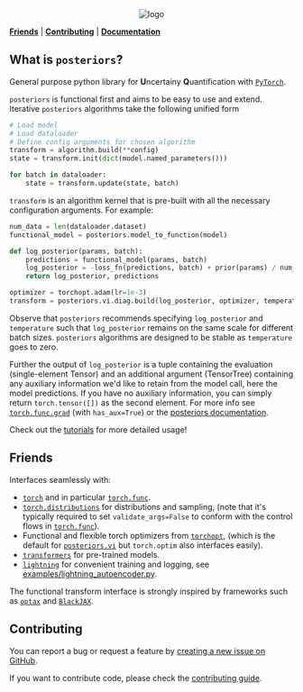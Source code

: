 <div align="center">
<img src="https://storage.googleapis.com/posteriors/logo_with_text.png" alt="logo"></img>
</div>

[**Friends**](#friends)
| [**Contributing**](#contributing)
| [**Documentation**](https://normal-computing.github.io/posteriors/)

## What is `posteriors`?

General purpose python library for **U**ncertainy **Q**uantification with [`PyTorch`](https://github.com/pytorch/pytorch).

`posteriors` is functional first and aims to be easy to use and extend. Iterative `posteriors` algorithms take the following unified form
```python
# Load model
# Load dataloader
# Define config arguments for chosen algorithm
transform = algorithm.build(**config)
state = transform.init(dict(model.named_parameters()))

for batch in dataloader:
    state = transform.update(state, batch)
```

`transform` is an algorithm kernel that is pre-built with all the necessary configuration arguments. For example:
```python
num_data = len(dataloader.dataset)
functional_model = posteriors.model_to_function(model)

def log_posterior(params, batch):
    predictions = functional_model(params, batch)
    log_posterior = -loss_fn(predictions, batch) + prior(params) / num_data
    return log_posterior, predictions

optimizer = torchopt.adam(lr=1e-3)
transform = posteriors.vi.diag.build(log_posterior, optimizer, temperature=1/num_data)
```

Observe that `posteriors` recommends specifying `log_posterior` and `temperature` such that 
`log_posterior` remains on the same scale for different batch sizes. `posteriors` 
algorithms are designed to be stable as `temperature` goes to zero.

Further the output of `log_posterior` is a tuple containing the evaluation 
(single-element Tensor) and an additional argument (TensorTree) containing any 
auxiliary information we'd like to retain from the model call, here the model predictions.
If you have no auxiliary information, you can simply return `torch.tensor([])` as
the second element. For more info see [`torch.func.grad`](https://pytorch.org/docs/stable/generated/torch.func.grad.html) 
(with `has_aux=True`) or the [posteriors documentation](https://normal-computing.github.io/posteriors/log_posteriors).

Check out the [tutorials](https://normal-computing.github.io/posteriors/tutorials) for more detailed usage!

## Friends

Interfaces seamlessly with:

- [`torch`](https://github.com/pytorch/pytorch) and in particular [`torch.func`](https://pytorch.org/docs/stable/func.html).
- [`torch.distributions`](https://pytorch.org/docs/stable/distributions.html) for distributions and sampling, (note that it's typically required to set `validate_args=False` to conform with the control flows in [`torch.func`](https://pytorch.org/docs/stable/func.html)).
- Functional and flexible torch optimizers from [`torchopt`](https://github.com/metaopt/torchopt), 
    (which is the default for [`posteriors.vi`](posteriors/vi/) but `torch.optim` also interfaces easily).
- [`transformers`](https://github.com/huggingface/transformers) for pre-trained models.
- [`lightning`](https://github.com/Lightning-AI/lightning) for convenient training and logging, see [examples/lightning_autoencoder.py](examples/lightning_autoencoder.py).

The functional transform interface is strongly inspired by frameworks such as 
[`optax`](https://github.com/google-deepmind/optax) and [`BlackJAX`](https://github.com/blackjax-devs/blackjax).


## Contributing

You can report a bug or request a feature by [creating a new issue on GitHub](https://github.com/normal-computing/posteriors/issues).

If you want to contribute code, please check the [contributing guide](https://normal-computing.github.io/posteriors/contributing).

